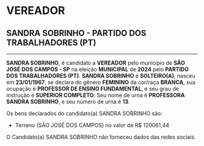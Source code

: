 # VEREADOR
## SANDRA SOBRINHO - PARTIDO DOS TRABALHADORES (PT)
---
**SANDRA SOBRINHO**, é candidato a **VEREADOR** pelo município de **SÃO JOSÉ DOS CAMPOS - SP** na eleição **MUNICIPAL** de **2024** pelo **PARTIDO DOS TRABALHADORES (PT)**.
**SANDRA SOBRINHO** é **SOLTEIRO(A)**, nasceu em **23/01/1967**, se declara do gênero **FEMININO** da cor/raça **BRANCA**, sua ocupação é **PROFESSOR DE ENSINO FUNDAMENTAL**, e seu grau de instrução é **SUPERIOR COMPLETO**.
Seu nome de urna é **PROFESSORA SANDRA SOBRINHO**, e seu número de urna é **13**.

Os bens declarados do candidato(a) SANDRA SOBRINHO são: 
- Terreno (SÃO JOSÉ DOS CAMPOS) no valor de R$ 120061,44

O Candidato(a) SANDRA SOBRINHO não forneceu dados das redes sociais.